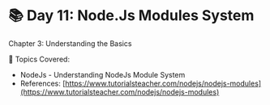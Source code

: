 # 📚 Day 11: Node.Js Modules System

Chapter 3: Understanding the Basics

📖 Topics Covered:&#x20;

* NodeJs - Understanding NodeJs Module System&#x20;
* References: [https://www.tutorialsteacher.com/nodejs/nodejs-modules](https://www.tutorialsteacher.com/nodejs/nodejs-modules)
